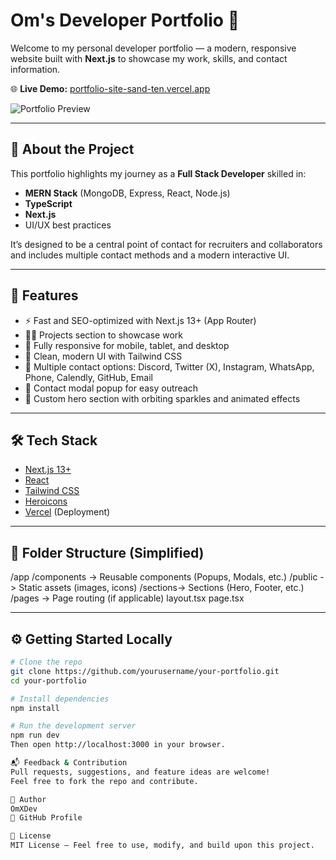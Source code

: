 # Om's Developer Portfolio 🚀

Welcome to my personal developer portfolio — a modern, responsive website built with **Next.js** to showcase my work, skills, and contact information.

🌐 **Live Demo:** [portfolio-site-sand-ten.vercel.app](https://portfolio-site-sand-ten.vercel.app/)



![Portfolio Preview](https://raw.githubusercontent.com/OmXDev/Portfolio-site/main/public/assets/images/PortfolioImage.png)


---

## 📌 About the Project

This portfolio highlights my journey as a **Full Stack Developer** skilled in:

- **MERN Stack** (MongoDB, Express, React, Node.js)
- **TypeScript**
- **Next.js**
- UI/UX best practices

It’s designed to be a central point of contact for recruiters and collaborators and includes multiple contact methods and a modern interactive UI.

---

## 🚀 Features

- ⚡ Fast and SEO-optimized with Next.js 13+ (App Router)
- 🧑‍💻 Projects section to showcase work
- 📱 Fully responsive for mobile, tablet, and desktop
- 🎨 Clean, modern UI with Tailwind CSS
- 💬 Multiple contact options: Discord, Twitter (X), Instagram, WhatsApp, Phone, Calendly, GitHub, Email
- 📩 Contact modal popup for easy outreach
- 🌌 Custom hero section with orbiting sparkles and animated effects

---

## 🛠️ Tech Stack

- [Next.js 13+](https://nextjs.org/)
- [React](https://reactjs.org/)
- [Tailwind CSS](https://tailwindcss.com/)
- [Heroicons](https://heroicons.com/)
- [Vercel](https://vercel.com/) (Deployment)

---

## 📂 Folder Structure (Simplified)

/app
/components -> Reusable components (Popups, Modals, etc.)
/public -> Static assets (images, icons)
/sections-> Sections (Hero, Footer, etc.)
/pages -> Page routing (if applicable)
layout.tsx
page.tsx


---

## ⚙️ Getting Started Locally

```bash
# Clone the repo
git clone https://github.com/yourusername/your-portfolio.git
cd your-portfolio

# Install dependencies
npm install

# Run the development server
npm run dev
Then open http://localhost:3000 in your browser.

📬 Feedback & Contribution
Pull requests, suggestions, and feature ideas are welcome!
Feel free to fork the repo and contribute.

👤 Author
OmXDev
🔗 GitHub Profile

📄 License
MIT License – Feel free to use, modify, and build upon this project.